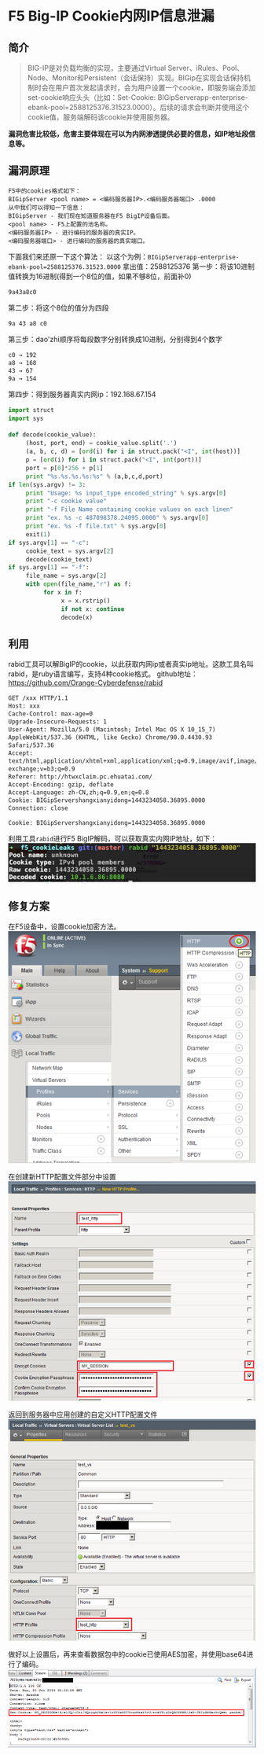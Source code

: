 # F5 Big-IP Cookie内网IP信息泄漏
## 简介
> BIG-IP是对负载均衡的实现，主要通过Virtual Server、iRules、Pool、Node、Monitor和Persistent（会话保持）实现。BIGip在实现会话保持机制时会在用户首次发起请求时，会为用户设置一个cookie，即服务端会添加set-cookie响应头头（比如：Set-Cookie: BIGipServerapp-enterprise-ebank-pool=2588125376.31523.0000）。后续的请求会判断并使用这个cookie值，服务端解码该cookie并使用服务器。

**漏洞危害比较低，危害主要体现在可以为内网渗透提供必要的信息，如IP地址段信息等。**

## 漏洞原理

```
F5中的cookies格式如下：
BIGipServer <pool name> = <编码服务器IP>.<编码服务器端口> .0000
从中我们可以得知一下信息：
BIGipServer - 我们现在知道服务器在F5 BigIP设备后面。
<pool name> - F5上配置的池名称。
<编码服务器IP> - 进行编码的服务器的真实IP。
<编码服务器端口> - 进行编码的服务器的真实端口。
```
下面我们来还原一下这个算法：
以这个为例：`BIGipServerapp-enterprise-ebank-pool=2588125376.31523.0000`
拿出值：2588125376
第一步：将该10进制值转换为16进制(得到一个8位的值，如果不够8位，前面补0)
```
9a43a8c0
```

第二步：将这个8位的值分为四段
```
9a 43 a8 c0
```

第三步：dao'zhi顺序将每段数字分别转换成10进制，分别得到4个数字
```
c0 → 192
a8 → 168
43 → 67
9a → 154
```

第四步：得到服务器真实内网ip：192.168.67.154

```python
import struct
import sys

def decode(cookie_value):
     (host, port, end) = cookie_value.split('.')
     (a, b, c, d) = [ord(i) for i in struct.pack("<I", int(host))]
     p = [ord(i) for i in struct.pack("<I", int(port))]
     port = p[0]*256 + p[1]
     print "%s.%s.%s.%s:%s" % (a,b,c,d,port)
if len(sys.argv) != 3:
     print "Usage: %s input_type encoded_string" % sys.argv[0]
     print "-c cookie value"
     print "-f File Name containing cookie values on each linen"
     print "ex. %s -c 487098378.24095.0000" % sys.argv[0]
     print "ex. %s -f file.txt" % sys.argv[0]
     exit(1)
if sys.argv[1] == "-c":
     cookie_text = sys.argv[2]
     decode(cookie_text)
if sys.argv[1] == "-f":
     file_name = sys.argv[2]
     with open(file_name,"r") as f:
          for x in f:
               x = x.rstrip()
               if not x: continue
               decode(x)
```

## 利用
rabid工具可以解BigIP的cookie，以此获取内网ip或者真实ip地址。这款工具名叫rabid，是ruby语言编写，支持4种cookie格式。
github地址：https://github.com/Orange-Cyberdefense/rabid

```http
GET /xxx HTTP/1.1
Host: xxx
Cache-Control: max-age=0
Upgrade-Insecure-Requests: 1
User-Agent: Mozilla/5.0 (Macintosh; Intel Mac OS X 10_15_7) AppleWebKit/537.36 (KHTML, like Gecko) Chrome/90.0.4430.93 Safari/537.36
Accept: text/html,application/xhtml+xml,application/xml;q=0.9,image/avif,image/webp,image/apng,*/*;q=0.8,application/signed-exchange;v=b3;q=0.9
Referer: http://htwxclaim.pc.ehuatai.com/
Accept-Encoding: gzip, deflate
Accept-Language: zh-CN,zh;q=0.9,en;q=0.8
Cookie: BIGipServershangxianyidong=1443234058.36895.0000
Connection: close
```


```
Cookie: BIGipServershangxianyidong=1443234058.36895.0000
```
利用工具`rabid`进行F5 BigIP解码，可以获取真实内网IP地址，如下：
![](media/16208264238123.jpg)

## 修复方案
在F5设备中，设置cookie加密方法。
![解决1](media/solove1.png)

在创建新HTTP配置文件部分中设置
![解决2](media/solove2.png)

返回到服务器中应用创建的自定义HTTP配置文件
![解决3](media/solove3.png)

做好以上设置后，再来查看数据包中的cookie已使用AES加密，并使用base64进行了编码。
![解决4](media/solove4.png)

